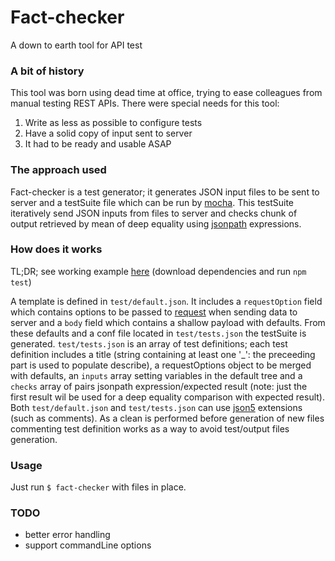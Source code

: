 Fact-checker
===============
A down to earth tool for API test

### A bit of history

This tool was born using dead time at office, trying to ease colleagues from manual testing REST APIs.
There were special needs for this tool:
1. Write as less as possible to configure tests
2. Have a solid copy of input sent to server
3. It had to be ready and usable ASAP

### The approach used

Fact-checker is a test generator; it generates JSON input files to be sent to server and a testSuite file which can be run by [mocha](https://github.com/mochajs/mocha). This testSuite iteratively send JSON inputs from files to server and checks chunk of output retrieved by mean of deep equality using [jsonpath](https://github.com/dchester/jsonpath) expressions.

### How does it works
TL;DR; see working example [here](https://github.com/ilmirons/echoServer) (download dependencies and run `npm test`)

A template is defined in `test/default.json`. It includes a `requestOption` field which contains options to be passed to [request]() when sending data to server and a `body` field which contains a shallow payload with defaults. From these defaults and a conf file located in `test/tests.json`  the testSuite is generated. `test/tests.json` is an array of test definitions; each test definition includes a title (string containing at least one '_': the preceeding part is used to populate describe), a requestOptions object to be merged with defaults, an `inputs` array setting variables in the default tree and a `checks` array of pairs jsonpath expression/expected result (note: just the first result wil be used for a deep equality comparison with expected result). Both `test/default.json` and `test/tests.json` can use [json5](https://json5.org/) extensions (such as comments). As a clean is performed before generation of new files commenting test definition works as a way to avoid test/output files generation.

### Usage

Just run `$ fact-checker` with files in place.

### TODO
* better error handling
* support commandLine options
